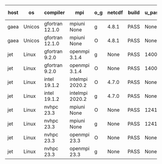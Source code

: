 

| host     | os       | compiler                              | mpi                      | o_g        | netcdf        | build       | u_pass          | u_fail          | s_pass            | s_fail            | e_pass             | e_fail             | nuopc_pass       | nuopc_fail       | artifacts link          |
|----------|----------|---------------------------------------|--------------------------|------------|---------------|-------------|-----------------|-----------------|-------------------|-------------------|--------------------|--------------------|------------------|------------------|-------------------------|
| gaea | Unicos | gfortran 12.1.0 | mpiuni None  | g | 4.8.1  | PASS | None | None | None | None | None | None | None | None | <a href="https://github.com/esmf-org/esmf-test-artifacts/tree/a3d9cb1f35cbeb59404650183737ee451295ed97/develop/gfortran/12.1.0/g/mpiuni/None" target="_blank">a3d9cb1</a> | 
| gaea | Unicos | gfortran 12.1.0 | mpiuni None  | O | 4.8.1  | PASS | None | None | None | None | None | None | None | None | <a href="https://github.com/esmf-org/esmf-test-artifacts/tree/10d78e13fabff12980ae28925963ad7c839f9c21/develop/gfortran/12.1.0/O/mpiuni/None" target="_blank">10d78e1</a> | 
| jet | Linux | gfortran 9.2.0 | openmpi 3.1.4  | g | None  | PASS | 14009 | 0 | 49 | 0 | 81 | 0 | 52 | 1 | <a href="https://github.com/esmf-org/esmf-test-artifacts/tree/154b9bf858f204ca99258340cd1a3ecf9330b693/develop/gfortran/9.2.0/g/openmpi/3.1.4" target="_blank">154b9bf</a> | 
| jet | Linux | gfortran 9.2.0 | openmpi 3.1.4  | O | None  | PASS | 14009 | 0 | 49 | 0 | 81 | 0 | 52 | 1 | <a href="https://github.com/esmf-org/esmf-test-artifacts/tree/29ac4ee175d0f479b80d622df91bcd0241732d30/develop/gfortran/9.2.0/O/openmpi/3.1.4" target="_blank">29ac4ee</a> | 
| jet | Linux | intel 19.1.2 | intelmpi 2020.2  | O | 4.7.0  | PASS | None | None | None | None | None | None | None | None | <a href="https://github.com/esmf-org/esmf-test-artifacts/tree/08c04be986caad01aaadb3b5c2be9d1321b5cad8/develop/intel/19.1.2/O/intelmpi/2020.2" target="_blank">08c04be</a> | 
| jet | Linux | intel 19.1.2 | intelmpi 2020.2  | g | 4.7.0  | PASS | None | None | None | None | None | None | None | None | <a href="https://github.com/esmf-org/esmf-test-artifacts/tree/6b1e0c68621d40270742692cc992903ccfb059c6/develop/intel/19.1.2/g/intelmpi/2020.2" target="_blank">6b1e0c6</a> | 
| jet | Linux | nvhpc 23.3 | mpiuni None  | O | None  | PASS | 12413 | 2 | 8 | 0 | 44 | 0 | None | None | <a href="https://github.com/esmf-org/esmf-test-artifacts/tree/c562f00476f90db2fcd697d28d190d13828b4f2d/develop/nvhpc/23.3/O/mpiuni/None" target="_blank">c562f00</a> | 
| jet | Linux | nvhpc 23.3 | mpiuni None  | g | None  | PASS | 12415 | 0 | 6 | 2 | 44 | 0 | None | None | <a href="https://github.com/esmf-org/esmf-test-artifacts/tree/6d7aff33804692888c44e8f67363528b1370ef20/develop/nvhpc/23.3/g/mpiuni/None" target="_blank">6d7aff3</a> | 
| jet | Linux | nvhpc 23.3 | openmpi 23.3  | O | None  | PASS | None | None | None | None | None | None | None | None | <a href="https://github.com/esmf-org/esmf-test-artifacts/tree/4b6390811e81e966f4ca3eae624b95e6f25435e6/develop/nvhpc/23.3/O/openmpi/23.3" target="_blank">4b63908</a> | 
| jet | Linux | nvhpc 23.3 | openmpi 23.3  | g | None  | PASS | None | None | None | None | None | None | None | None | <a href="https://github.com/esmf-org/esmf-test-artifacts/tree/c433034401c556074a63340f62341481a372871e/develop/nvhpc/23.3/g/openmpi/23.3" target="_blank">c433034</a> | 
